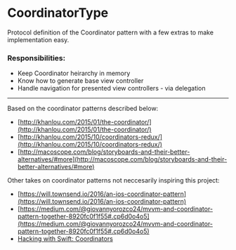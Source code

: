 # CoordinatorType
Protocol definition of the Coordinator pattern with a few extras to make implementation easy.

### Responsibilities:

- Keep Coordinator heirarchy in memory
- Know how to generate base view controller
- Handle navigation for presented view controllers - via delegation

---

Based on the coordinator patterns described below:

- [http://khanlou.com/2015/01/the-coordinator/](http://khanlou.com/2015/01/the-coordinator/)
- [http://khanlou.com/2015/10/coordinators-redux/](http://khanlou.com/2015/10/coordinators-redux/)
- [http://macoscope.com/blog/storyboards-and-their-better-alternatives/#more](http://macoscope.com/blog/storyboards-and-their-better-alternatives/#more)


Other takes on coordinator patterns not neccesarily inspiring this project:

- [https://will.townsend.io/2016/an-ios-coordinator-pattern](https://will.townsend.io/2016/an-ios-coordinator-pattern)
- [https://medium.com/@giovannyorozco24/mvvm-and-coordinator-pattern-together-8920fc0f1f55#.cp6d0o4o5](https://medium.com/@giovannyorozco24/mvvm-and-coordinator-pattern-together-8920fc0f1f55#.cp6d0o4o5)
- [Hacking with Swift: Coordinators](https://www.youtube.com/watch?v=p9fSsoHcLTg)

